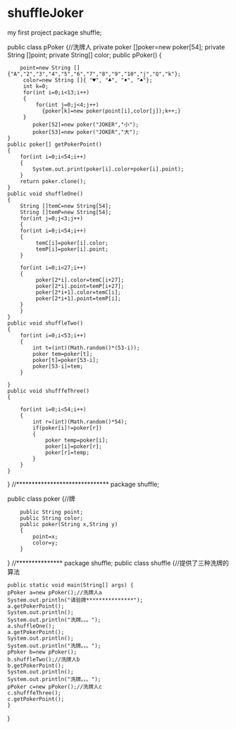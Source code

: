# shuffleJoker
my first project
package shuffle;

public class pPoker {//洗牌人
	private poker []poker=new poker[54];
	private String []point;
	private String[] color;
	public pPoker()
	{
		
		point=new String [] {"A","2","3","4","5","6","7","8","9","10","j","Q","k"};
		 color=new String []{ "♥", "♣", "♦", "♠"};
		 int k=0;
		 for(int i=0;i<13;i++)
		 {
			 for(int j=0;j<4;j++)
			   {poker[k]=new poker(point[i],color[j]);k++;}
		 }
			poker[52]=new poker("JOKER","小");
			poker[53]=new poker("JOKER","大");
	}
	public poker[] getPokerPoint()
	{
		for(int i=0;i<54;i++)
		{
			System.out.print(poker[i].color+poker[i].point);
		}
		return poker.clone();
	}
	public void shuffleOne()
	{
		String []temC=new String[54];
		String []temP=new String[54];
		for(int j=0;j<3;j++)
		{
		for(int i=0;i<54;i++)
		{
			 temC[i]=poker[i].color;
			 temP[i]=poker[i].point;
		}
	
		for(int i=0;i<27;i++)
		{
			 poker[2*i].color=temC[i+27];
			 poker[2*i].point=temP[i+27];
			 poker[2*i+1].color=temC[i];
			 poker[2*i+1].point=temP[i];
		}
		}
	}
	public void shuffleTwo()
	{
		for(int i=0;i<53;i++)
		{
			int t=(int)(Math.random()*(53-i));
			poker tem=poker[t]; 
			poker[t]=poker[53-i];
			poker[53-i]=tem;
		}
		
	}
	public void shufffeThree()
	{
		
		for(int i=0;i<54;i++)
		{
			int r=(int)(Math.random()*54);
			if(poker[i]!=poker[r])
			{
				poker temp=poker[i];
				poker[i]=poker[r];
				poker[r]=temp;
			}
		}
	}
}
//******************************
package shuffle;

public class poker {//牌
	 
	 	public String point;
	 	public String color;
	 	public poker(String x,String y)
	 	{
	 		point=x;
	 		color=y;
	 	}
	 
}
//***************
package shuffle;
public class shuffle {//提供了三种洗牌的算法

	public static void main(String[] args) {
	pPoker a=new pPoker();//洗牌人a
	System.out.println("请验牌***************");	
	a.getPokerPoint();
	System.out.println();
	System.out.println("洗牌。。。");
	a.shuffleOne();
	a.getPokerPoint();
	System.out.println();
	System.out.println("洗牌。。。");
	pPoker b=new pPoker();
	b.shuffleTwo();//洗牌人b
	b.getPokerPoint();
	System.out.println();
	System.out.println("洗牌。。。");
	pPoker c=new pPoker();//洗牌人c
	c.shufffeThree();
	c.getPokerPoint();
	}
}

